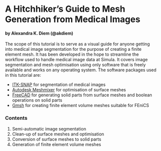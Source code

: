 # A Hitchhiker’s Guide to Mesh Generation from Medical Images

#### by Alexandra K. Diem (@akdiem)

The scope of this tutorial is to serve as a visual guide for anyone getting into medical image segmentation for the purpose of creating a finite element mesh. It has been developed in the hope to streamline the workflow used to handle medical image data at Simula. It covers image segmentation and mesh optimisation using only software that is freely available and works on any operating system. The software packages used in this tutorial are:

* [ITK-SNAP](http://www.itksnap.org/) for segmentation of medical images
* [Autodesk Meshmixer](http://www.meshmixer.com/) for optimisation of surface meshes
* [FreeCAD](https://www.freecadweb.org/) for generating solid parts from surface meshes and boolean operations on solid parts
* [Gmsh](http://gmsh.info/) for creating finite element volume meshes suitable for FEniCS


### Contents

1. Semi-automatic image segmentation
2. Clean-up of surface meshes and optimisation
3. Conversion of surface meshes to solid parts
4. Generation of finite element volume meshes